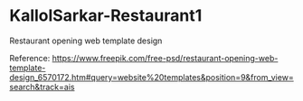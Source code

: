 # KallolSarkar-Restaurant1
Restaurant opening web template design



Reference:
https://www.freepik.com/free-psd/restaurant-opening-web-template-design_6570172.htm#query=website%20templates&position=9&from_view=search&track=ais

